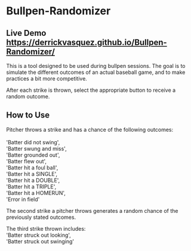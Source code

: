 # Bullpen-Randomizer

## Live Demo https://derrickvasquez.github.io/Bullpen-Randomizer/



This is a tool designed to be used during bullpen sessions. The goal is to simulate the different outcomes of an actual baseball game, and to make practices a bit more competitive. 

After each strike is thrown, select the appropriate button to receive a random outcome. 

## How to Use

Pitcher throws a strike and has a chance of the following outcomes:
<br />
<br />
'Batter did not swing',
<br />
'Batter swung and miss',
<br />
'Batter grounded out',
<br />
'Batter flew out',
<br />
'Batter hit a foul ball',
<br />
'Batter hit a SINGLE',
<br />
'Batter hit a DOUBLE',
<br />
'Batter hit a TRIPLE',
<br />
'Batter hit a HOMERUN',
<br />
'Error in field'

The second strike a pitcher throws generates a random chance of the previously stated outcomes.

The third strike thrown includes:
<br />
'Batter struck out looking',
<br />
'Batter struck out swinging'
